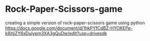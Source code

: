 # Rock-Paper-Scissors-game
creating a simple version of rock-paper-scissors game using python
https://docs.google.com/document/d/1hkPYfCdBZ-HYOKEPe-k8itjjZY6xDuiypm3XA3gQuDw/edit?usp=drivesdk
